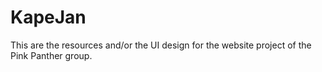 # KapeJan
This are the resources and/or the UI design for the website project of the Pink Panther group.
